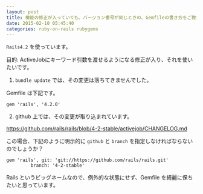 ```yaml
---
layout: post
title: 機能の修正が入っていても、バージョン番号が同じときの、Gemfileの書き方をご教授ください。
date: 2015-02-10 05:45:40
categories: ruby-on-rails rubygems
---
```

<p><code>Rails4.2</code> を使っています。</p>

<p>目的: ActiveJobにキーワード引数を渡せるようになる修正が入り、それを使いたいです。</p>

<ol>
<li><code>bundle update</code> では、その変更は落ちてきませんでした。</li>
</ol>

<p>Gemfile は下記です。</p>

```
gem 'rails', '4.2.0'
```

<ol start="2">
<li>github 上では、その変更が取り込まれています。</li>
</ol>

<p><a href="https://github.com/rails/rails/blob/4-2-stable/activejob/CHANGELOG.md" rel="nofollow">https://github.com/rails/rails/blob/4-2-stable/activejob/CHANGELOG.md</a></p>

<p>この場合、下記のように明示的に <code>github</code> と <code>branch</code> を指定しなければならないのでしょうか？</p>

```
gem 'rails', git: 'git://https://github.com/rails/rails.git'
         branch: '4-2-stable'
```

<p>Rails というビッグネームなので、例外的な状態にせず、Gemfile を綺麗に保ちたいと思っています。</p>
